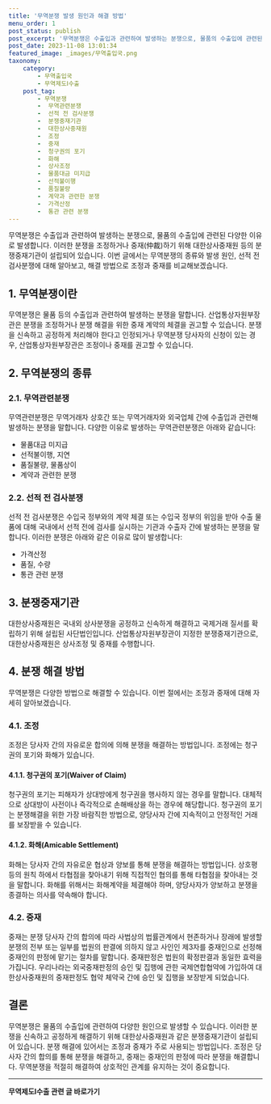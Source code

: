 ```yaml
---
title: '무역분쟁 발생 원인과 해결 방법'
menu_order: 1
post_status: publish
post_excerpt: '무역분쟁은 수출입과 관련하여 발생하는 분쟁으로, 물품의 수출입에 관련된 다양한 이유로 발생합니다. 이러한 분쟁을 조정하거나 중재 仲裁 하기 위해 대한상사중재원 등의 분쟁중재기관이 설립되어 있습니다. 이번 글에서는 무역분쟁의 종류와 발생 원인, 선적 전 검사분쟁에 대해 알아보고, 해결 방법으로 조정과 중재를 비교해보겠습니다.'
post_date: 2023-11-08 13:01:34
featured_image: _images/무역출입국.png
taxonomy:
    category:
        - 무역출입국
        - 무역제도Ⅰ수출
    post_tag:
        - 무역분쟁
        -  무역관련분쟁
        -  선적 전 검사분쟁
        -  분쟁중재기관
        -  대한상사중재원
        -  조정
        -  중재
        -  청구권의 포기
        -  화해
        -  상사조정
        -  물품대금 미지급
        -  선적불이행
        -  품질불량
        -  계약과 관련한 분쟁
        -  가격산정
        -  통관 관련 분쟁
---
```



무역분쟁은 수출입과 관련하여 발생하는 분쟁으로, 물품의 수출입에 관련된 다양한 이유로 발생합니다. 이러한 분쟁을 조정하거나 중재(仲裁)하기 위해 대한상사중재원 등의 분쟁중재기관이 설립되어 있습니다. 이번 글에서는 무역분쟁의 종류와 발생 원인, 선적 전 검사분쟁에 대해 알아보고, 해결 방법으로 조정과 중재를 비교해보겠습니다.

## 1. 무역분쟁이란

무역분쟁은 물품 등의 수출입과 관련하여 발생하는 분쟁을 말합니다. 산업통상자원부장관은 분쟁을 조정하거나 분쟁 해결을 위한 중재 계약의 체결을 권고할 수 있습니다. 분쟁을 신속하고 공정하게 처리해야 한다고 인정되거나 무역분쟁 당사자의 신청이 있는 경우, 산업통상자원부장관은 조정이나 중재를 권고할 수 있습니다.

## 2. 무역분쟁의 종류

### 2.1. 무역관련분쟁

무역관련분쟁은 무역거래자 상호간 또는 무역거래자와 외국업체 간에 수출입과 관련해 발생하는 분쟁을 말합니다. 다양한 이유로 발생하는 무역관련분쟁은 아래와 같습니다:
- 물품대금 미지급
- 선적불이행, 지연
- 품질불량, 물품상이
- 계약과 관련한 분쟁

### 2.2. 선적 전 검사분쟁

선적 전 검사분쟁은 수입국 정부와의 계약 체결 또는 수입국 정부의 위임을 받아 수출 물품에 대해 국내에서 선적 전에 검사를 실시하는 기관과 수출자 간에 발생하는 분쟁을 말합니다. 이러한 분쟁은 아래와 같은 이유로 많이 발생합니다:
- 가격산정
- 품질, 수량
- 통관 관련 분쟁

## 3. 분쟁중재기관

대한상사중재원은 국내외 상사분쟁을 공정하고 신속하게 해결하고 국제거래 질서를 확립하기 위해 설립된 사단법인입니다. 산업통상자원부장관이 지정한 분쟁중재기관으로, 대한상사중재원은 상사조정 및 중재를 수행합니다.

## 4. 분쟁 해결 방법

무역분쟁은 다양한 방법으로 해결할 수 있습니다. 이번 절에서는 조정과 중재에 대해 자세히 알아보겠습니다.

### 4.1. 조정

조정은 당사자 간의 자유로운 합의에 의해 분쟁을 해결하는 방법입니다. 조정에는 청구권의 포기와 화해가 있습니다.

#### 4.1.1. 청구권의 포기(Waiver of Claim)

청구권의 포기는 피해자가 상대방에게 청구권을 행사하지 않는 경우를 말합니다. 대체적으로 상대방이 사전이나 즉각적으로 손해배상을 하는 경우에 해당합니다. 청구권의 포기는 분쟁해결을 위한 가장 바람직한 방법으로, 양당사자 간에 지속적이고 안정적인 거래를 보장받을 수 있습니다.

#### 4.1.2. 화해(Amicable Settlement)

화해는 당사자 간의 자유로운 협상과 양보를 통해 분쟁을 해결하는 방법입니다. 상호평등의 원칙 하에서 타협점을 찾아내기 위해 직접적인 협의를 통해 타협점을 찾아내는 것을 말합니다. 화해를 위해서는 화해계약을 체결해야 하며, 양당사자가 양보하고 분쟁을 종결하는 의사를 약속해야 합니다.

### 4.2. 중재

중재는 분쟁 당사자 간의 합의에 따라 사법상의 법률관계에서 현존하거나 장래에 발생할 분쟁의 전부 또는 일부를 법원의 판결에 의하지 않고 사인인 제3자를 중재인으로 선정해 중재인의 판정에 맡기는 절차를 말합니다. 중재판정은 법원의 확정판결과 동일한 효력을 가집니다. 우리나라는 외국중재판정의 승인 및 집행에 관한 국제연합협약에 가입하여 대한상사중재원의 중재판정도 협약 체약국 간에 승인 및 집행을 보장받게 되었습니다.

## 결론

무역분쟁은 물품의 수출입에 관련하여 다양한 원인으로 발생할 수 있습니다. 이러한 분쟁을 신속하고 공정하게 해결하기 위해 대한상사중재원과 같은 분쟁중재기관이 설립되어 있습니다. 분쟁 해결에 있어서는 조정과 중재가 주로 사용되는 방법입니다. 조정은 당사자 간의 합의를 통해 분쟁을 해결하고, 중재는 중재인의 판정에 따라 분쟁을 해결합니다. 무역분쟁을 적절히 해결하여 상호적인 관계를 유지하는 것이 중요합니다.
<!-- wp:separator -->
<hr class="wp-block-separator has-alpha-channel-opacity"/>
<!-- /wp:separator -->

<!-- wp:group {"backgroundColor":"base","layout":{"type":"constrained"}} -->
<div class="wp-block-group has-base-background-color has-background"><!-- wp:paragraph {"align":"center","fontSize":"medium"} -->
<p class="has-text-align-center has-large-font-size"><strong>무역제도Ⅰ수출 관련 글 바로가기</strong></p>
<!-- /wp:paragraph -->


<!-- wp:latest-posts
{"categories":[{"id":14332,"count":19,"description":"","link":"https://uknowlaw.com/category/%eb%ac%b4%ec%97%ad%ec%a0%9c%eb%8f%84%e2%85%b0%ec%88%98%ec%b6%9c/","name":"무역제도Ⅰ수출","slug":"무역제도Ⅰ수출","taxonomy":"category","parent":0,"meta":[],"_links":{"self":[{"href":"https://uknowlaw.com/wp-json/wp/v2/categories/14332"}],"collection":[{"href":"https://uknowlaw.com/wp-json/wp/v2/categories"}],"about":[{"href":"https://uknowlaw.com/wp-json/wp/v2/taxonomies/category"}],"wp:post_type":[{"href":"https://uknowlaw.com/wp-json/wp/v2/posts?categories=14332"}],"curies":[{"name":"wp","href":"https://api.w.org/{rel}","templated":true}]}}],"postsToShow":100,"excerptLength":28,"postLayout":"grid","columns":2,"featuredImageAlign":"left","featuredImageSizeSlug":"large","fontSize":"small"} /--></div>
<!-- /wp:group -->